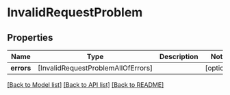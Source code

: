 # InvalidRequestProblem

## Properties
Name | Type | Description | Notes
------------ | ------------- | ------------- | -------------
**errors** | [InvalidRequestProblemAllOfErrors] |  | [optional] 

[[Back to Model list]](../README.md#documentation-for-models) [[Back to API list]](../README.md#documentation-for-api-endpoints) [[Back to README]](../README.md)


